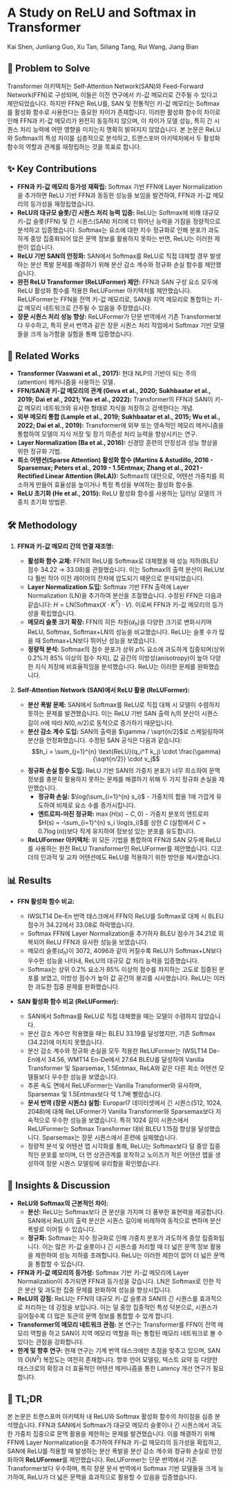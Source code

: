 # A Study on ReLU and Softmax in Transformer

Kai Shen, Junliang Guo, Xu Tan, Siliang Tang, Rui Wang, Jiang Bian

## 🧩 Problem to Solve

Transformer 아키텍처는 Self-Attention Network(SAN)와 Feed-Forward Network(FFN)로 구성되며, 이들은 이전 연구에서 키-값 메모리로 간주될 수 있다고 제안되었습니다. 하지만 FFN은 ReLU를, SAN 및 전통적인 키-값 메모리는 Softmax를 활성화 함수로 사용한다는 중요한 차이가 존재합니다. 이러한 활성화 함수의 차이로 인해 FFN과 키-값 메모리가 완전히 동등하지 않으며, 이 차이가 모델 성능, 특히 긴 시퀀스 처리 능력에 어떤 영향을 미치는지 명확히 밝혀지지 않았습니다. 본 논문은 ReLU와 Softmax의 특성 차이를 심층적으로 분석하고, 트랜스포머 아키텍처에서 두 활성화 함수의 역할과 관계를 재정립하는 것을 목표로 합니다.

## ✨ Key Contributions

- **FFN과 키-값 메모리 등가성 재확립:** Softmax 기반 FFN에 Layer Normalization을 추가하면 ReLU 기반 FFN과 동등한 성능을 보임을 발견하여, FFN과 키-값 메모리의 등가성을 재정립했습니다.
- **ReLU의 대규모 슬롯/긴 시퀀스 처리 능력 입증:** ReLU는 Softmax에 비해 대규모 키-값 슬롯(FFN) 및 긴 시퀀스(SAN) 처리에 더 뛰어난 능력을 가짐을 정량적으로 분석하고 입증했습니다. Softmax는 요소에 대한 지수 정규화로 인해 분포가 과도하게 중앙 집중화되어 많은 문맥 정보를 활용하지 못하는 반면, ReLU는 이러한 제한이 없습니다.
- **ReLU 기반 SAN의 안정화:** SAN에서 Softmax를 ReLU로 직접 대체할 경우 발생하는 분산 폭발 문제를 해결하기 위해 분산 감소 계수와 정규화 손실 함수를 제안했습니다.
- **완전 ReLU Transformer (ReLUFormer) 제안:** FFN과 SAN 구성 요소 모두에 ReLU 활성화 함수를 적용한 ReLUFormer 아키텍처를 제안했습니다. ReLUFormer는 FFN을 전역 키-값 메모리로, SAN을 지역 메모리로 통합하는 키-값 메모리 네트워크로 간주될 수 있음을 주장했습니다.
- **장문 시퀀스 처리 성능 향상:** ReLUFormer가 단문 번역에서 기존 Transformer보다 우수하고, 특히 문서 번역과 같은 장문 시퀀스 처리 작업에서 Softmax 기반 모델들을 크게 능가함을 실험을 통해 입증했습니다.

## 📎 Related Works

- **Transformer (Vaswani et al., 2017):** 현대 NLP의 기반이 되는 주의(attention) 메커니즘을 사용하는 모델.
- **FFN/SAN과 키-값 메모리의 관계 (Geva et al., 2020; Sukhbaatar et al., 2019; Dai et al., 2021; Yao et al., 2022):** Transformer의 FFN과 SAN이 키-값 메모리 네트워크와 유사한 형태로 지식을 저장하고 검색한다는 개념.
- **외부 메모리 통합 (Lample et al., 2019; Sukhbaatar et al., 2015; Wu et al., 2022; Dai et al., 2019):** Transformer에 외부 또는 영속적인 메모리 메커니즘을 통합하여 모델의 지식 저장 및 장기 의존성 처리 능력을 향상시키는 연구.
- **Layer Normalization (Ba et al., 2016):** 신경망 훈련의 안정성과 성능 향상을 위한 정규화 기법.
- **희소 어텐션(Sparse Attention) 활성화 함수 (Martins & Astudillo, 2016 - Sparsemax; Peters et al., 2019 - 1.5Entmax; Zhang et al., 2021 - Rectified Linear Attention (ReLA)):** Softmax의 대안으로, 어텐션 가중치를 희소하게 만들어 효율성을 높이거나 특정 특성을 부여하는 활성화 함수들.
- **ReLU 초기화 (He et al., 2015):** ReLU 활성화 함수를 사용하는 딥러닝 모델의 가중치 초기화 방법론.

## 🛠️ Methodology

1. **FFN과 키-값 메모리 간의 연결 재조명:**

   - **활성화 함수 교체:** FFN의 ReLU를 Softmax로 대체했을 때 성능 저하(BLEU 점수 34.22 → 33.08)를 관찰했습니다. 이는 Softmax의 출력 분산이 ReLU보다 훨씬 작아 이전 레이어의 잔차에 압도되기 때문으로 분석되었습니다.
   - **Layer Normalization 도입:** Softmax 기반 FFN 출력에 Layer Normalization (LN)을 추가하여 분산을 조절했습니다. 수정된 FFN은 다음과 같습니다: $H = \text{LN}(\text{Softmax}(X \cdot K^T) \cdot V)$. 이로써 FFN과 키-값 메모리의 등가성을 확립했습니다.
   - **메모리 슬롯 크기 확장:** FFN의 히든 차원($d_h$)을 다양한 크기로 변화시키며 ReLU, Softmax, Softmax+LN의 성능을 비교했습니다. ReLU는 슬롯 수가 많을 때 Softmax+LN보다 뛰어난 성능을 보였습니다.
   - **정량적 분석:** Softmax의 점수 분포가 상위 $p\%$ 요소에 과도하게 집중되며(상위 $0.2\%$가 $85\%$ 이상의 점수 차지), 값 공간의 이방성(anisotropy)이 높아 다양한 지식 저장에 비효율적임을 분석했습니다. ReLU는 이러한 문제를 완화했습니다.

2. **Self-Attention Network (SAN)에서 ReLU 활용 (ReLUFormer):**
   - **분산 폭발 문제:** SAN에서 Softmax를 ReLU로 직접 대체 시 모델이 수렴하지 못하는 문제를 발견했습니다. 이는 ReLU 기반 SAN 출력 $h_i$의 분산이 시퀀스 길이 $n$에 따라 $N(0, n/2)$로 동적으로 증가하기 때문입니다.
   - **분산 감소 계수 도입:** SAN의 출력을 $\gamma / \sqrt{n/2}$로 스케일링하여 분산을 안정화했습니다. 수정된 SAN 공식은 다음과 같습니다:
     $$h_i = \sum_{j=1}^{n} \text{ReLU}(q_i^T k_j) \cdot \frac{\gamma}{\sqrt{n/2}} \cdot v_j$$
   - **정규화 손실 함수 도입:** ReLU 기반 SAN의 가중치 분포가 너무 희소하여 문맥 정보를 충분히 활용하지 못하는 문제를 해결하기 위해 두 가지 정규화 손실을 제안했습니다.
     - **정규화 손실:** $\log(\sum_{i=1}^{n} s_i)$ - 가중치의 합을 1에 가깝게 유도하여 비제로 요소 수를 증가시킵니다.
     - **엔트로피-마진 정규화:** $\max(H(s) - C, 0)$ - 가중치 분포의 엔트로피 $H(s) = -\sum_{i=1}^{n} s_i \log(s_i)$를 상한 $C$ (실험에서 $C = 0.7 \log(n)$)보다 작게 유지하여 정보성 있는 분포를 유도합니다.
   - **ReLUFormer 아키텍처:** 위 모든 기법을 통합하여 FFN과 SAN 모두에 ReLU를 사용하는 완전 ReLU Transformer인 ReLUFormer를 제안했습니다. 디코더의 인과적 및 교차 어텐션에도 ReLU를 적용하기 위한 방안을 제시했습니다.

## 📊 Results

- **FFN 활성화 함수 비교:**

  - IWSLT14 De-En 번역 태스크에서 FFN의 ReLU를 Softmax로 대체 시 BLEU 점수가 34.22에서 33.08로 하락했습니다.
  - Softmax FFN에 Layer Normalization을 추가하자 BLEU 점수가 34.21로 회복되어 ReLU FFN과 유사한 성능을 보였습니다.
  - 메모리 슬롯($d_h$)이 3072, 4096과 같이 커질수록 ReLU가 Softmax+LN보다 우수한 성능을 나타내, ReLU의 대규모 값 처리 능력을 입증했습니다.
  - Softmax는 상위 $0.2\%$ 요소가 $85\%$ 이상의 점수를 차지하는 고도로 집중된 분포를 보였고, 이방성 점수가 높아 값 공간의 붕괴를 시사했습니다. ReLU는 이러한 과도한 집중 문제를 완화했습니다.

- **SAN 활성화 함수 비교 (ReLUFormer):**
  - SAN에서 Softmax를 ReLU로 직접 대체했을 때는 모델이 수렴하지 않았습니다.
  - 분산 감소 계수만 적용했을 때는 BLEU 33.19를 달성했지만, 기존 Softmax (34.22)에 미치지 못했습니다.
  - 분산 감소 계수와 정규화 손실을 모두 적용한 ReLUFormer는 IWSLT14 De-En에서 34.56, WMT14 En-De에서 27.64 BLEU를 달성하여 Vanilla Transformer 및 Sparsemax, 1.5Entmax, ReLA와 같은 다른 희소 어텐션 모델들보다 우수한 성능을 보였습니다.
  - 추론 속도 면에서 ReLUFormer는 Vanilla Transformer와 유사하며, Sparsemax 및 1.5Entmax보다 약 1.7배 빨랐습니다.
  - **문서 번역 (장문 시퀀스) 실험:** Europarl7 데이터셋에서 긴 시퀀스(512, 1024, 2048)에 대해 ReLUFormer가 Vanilla Transformer와 Sparsemax보다 지속적으로 우수한 성능을 보였습니다. 특히 1024 길이 시퀀스에서 ReLUFormer는 Softmax Transformer 대비 BLEU 1.15점 향상을 달성했습니다. Sparsemax는 장문 시퀀스에서 훈련에 실패했습니다.
  - 정량적 분석 및 어텐션 맵 시각화를 통해, ReLU는 Softmax보다 덜 중앙 집중적인 분포를 보이며, 더 먼 상관관계를 포착하고 노이즈가 적은 어텐션 맵을 생성하여 장문 시퀀스 모델링에 유리함을 확인했습니다.

## 🧠 Insights & Discussion

- **ReLU와 Softmax의 근본적인 차이:**
  - **분산:** ReLU는 Softmax보다 큰 분산을 가지며 더 풍부한 표현력을 제공합니다. SAN에서 ReLU의 출력 분산은 시퀀스 길이에 비례하여 동적으로 변하며 분산 폭발로 이어질 수 있습니다.
  - **정규화:** Softmax는 지수 정규화로 인해 가중치 분포가 과도하게 중앙 집중화됩니다. 이는 많은 키-값 슬롯이나 긴 시퀀스를 처리할 때 더 넓은 문맥 정보 활용을 제한하여 성능 저하를 초래합니다. ReLU는 이러한 제한이 없어 더 넓은 문맥을 통합할 수 있습니다.
- **FFN과 키-값 메모리의 등가성:** Softmax 기반 키-값 메모리에 Layer Normalization이 추가되면 FFN과 등가성을 갖습니다. LN은 Softmax로 인한 작은 분산 및 과도한 집중 문제를 완화하여 성능을 향상시킵니다.
- **ReLU의 강점:** ReLU는 FFN의 대규모 키-값 슬롯과 SAN의 긴 시퀀스를 효과적으로 처리하는 데 강점을 보입니다. 이는 덜 중앙 집중적인 특성 덕분으로, 시퀀스가 길어질수록 더 많은 토큰의 문맥 정보를 통합할 수 있게 합니다.
- **Transformer의 메모리 네트워크 관점:** 본 연구는 Transformer를 FFN이 전역 메모리 역할을 하고 SAN이 지역 메모리 역할을 하는 통합된 메모리 네트워크로 볼 수 있다는 관점을 강화합니다.
- **한계 및 향후 연구:** 현재 연구는 기계 번역 태스크에만 초점을 맞추고 있으며, SAN의 $O(N^2)$ 복잡도는 여전히 존재합니다. 향후 언어 모델링, 텍스트 요약 등 다양한 태스크로의 확장과 더 효율적인 어텐션 메커니즘을 통한 Latency 개선 연구가 필요합니다.

## 📌 TL;DR

본 논문은 트랜스포머 아키텍처 내 ReLU와 Softmax 활성화 함수의 차이점을 심층 분석했습니다. FFN과 SAN에서 Softmax가 대규모 메모리 슬롯이나 긴 시퀀스에서 과도한 가중치 집중으로 문맥 활용을 제한하는 문제를 발견했습니다. 이를 해결하기 위해 FFN에 Layer Normalization을 추가하여 FFN과 키-값 메모리의 등가성을 확립하고, SAN에 ReLU를 적용할 때 발생하는 분산 폭발을 분산 감소 계수와 정규화 손실로 안정화하여 **ReLUFormer**를 제안했습니다. ReLUFormer는 단문 번역에서 기존 Transformer보다 우수하며, 특히 장문 문서 번역에서 Softmax 기반 모델들을 크게 능가하여, ReLU가 더 넓은 문맥을 효과적으로 활용할 수 있음을 입증했습니다.
